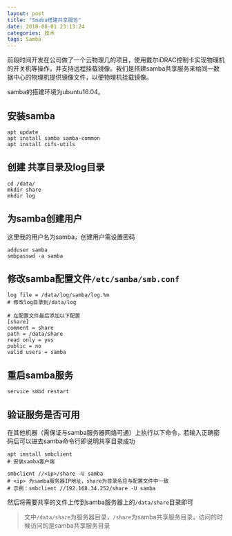 ```yaml
---
layout: post
title: "Smaba搭建共享服务"
date: 2018-08-01 23:13:24
categories: 技术
tags: Samba
---
```


前段时间开发在公司做了一个云物理几的项目，使用戴尔iDRAC控制卡实现物理机的开关机等操作，并支持远程挂载镜像。我们是搭建samba共享服务来给同一数据中心的物理机提供镜像文件，以便物理机挂载镜像。

samba的搭建环境为ubuntu16.04。

## 安装samba

```shell
apt update
apt install samba samba-common
apt install cifs-utils
```

## 创建 共享目录及log目录

```shell
cd /data/
mkdir share
mkdir log
```

## 为samba创建用户

这里我的用户名为samba，创建用户需设置密码

```shell
adduser samba
smbpasswd -a samba
```

## 修改samba配置文件`/etc/samba/smb.conf`

```
log file = /data/log/samba/log.%m
# 修改log目录到/data/log

# 在配置文件最后添加以下配置
[share]
comment = share
path = /data/share
read only = yes
public = no
valid users = samba
```

## 重启samba服务

```shell
service smbd restart
```

## 验证服务是否可用
在其他机器（需保证与samba服务器网络可通）上执行以下命令，若输入正确密码后可以进去samba命令行即说明共享目录成功

```shell
apt imstall smbclient
# 安装samba客户端

smbclient //<ip>/share -U samba
# <ip> 为samba服务器IP地址，share为目录名应与配置文件中一致
# 示例：smbclient //192.168.34.252/share -U samba
```

然后将需要共享的文件上传到samba服务器上的`/data/share`目录即可

> 文中`/data/share`为服务器目录，`/share`为samba共享服务目录，访问的时候访问的是samba共享服务目录